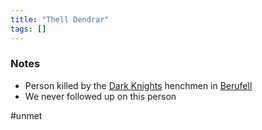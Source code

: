 ```yaml
---
title: "Thell Dendrar"
tags: []
---
```


### Notes

- Person killed by the [Dark Knights](content/Organizations/Dark%20Knights.md) henchmen in [Berufell](content/Places/Berufell.md)
- We never followed up on this person

#unmet 